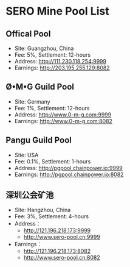# SERO Mine Pool List

## Offical Pool

- Site: Guangzhou, China
- Fee: 5%, Settlement: 12-hours
- Address: <http://111.230.118.254:9999>
- Earnings: <http://203.195.255.129:8082> 


## Ø•M•G Guild Pool

- Site: Germany
- Fee: 1%, Settlement: 12-hours
- Address: <http://www.0-m-g.com:9999>
- Earnings:  <http://www.0-m-g.com:8082>


## Pangu Guild Pool

- Site: USA
- Fee: 0.1%, Settlement: 1-hours
- Address: <http://pgpool.chainpower.io:9999>
- Earnings: <http://pgpool.chainpower.io:8082>


## 深圳公会矿池

- Site:  Hangzhou, China
- Fee: 3%, Settlement: 4-hours
- Address：
  - <http://121.196.218.173:9999>
  - <http://www.sero-pool.cn:9999>
- Earnings：
  - <http://121.196.218.173:8082>
  - <http://www.sero-pool.cn:8082>
